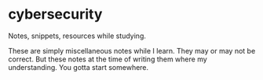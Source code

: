 # cybersecurity
Notes, snippets, resources while studying.

These are simply miscellaneous notes while I learn. They may or may not be correct. But these notes at the time of writing them where my understanding. You gotta start somewhere.
